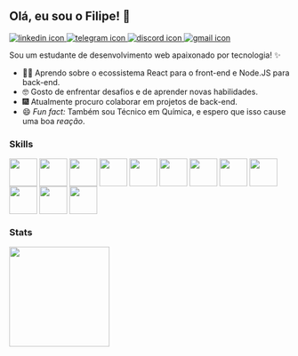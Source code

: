 ## Olá, eu sou o Filipe! 👋 

<div>
  <a href="https://www.linkedin.com/in/filipe-brochier" target="_blank">
    <img src="https://img.shields.io/badge/LinkedIn-0077B5?style=for-the-badge&logo=linkedin&logoColor=white" alt="linkedin icon">
  </a>
  <a href="https://www.t.me/filipe-brochier" target="_blank">
    <img src="https://img.shields.io/badge/Telegram-2CA5E0?style=for-the-badge&logo=telegram&logoColor=white" alt="telegram icon">
  </a>
  <a href="https://www.discord.gg/users/Filipe#5672" target="_blank">
    <img src="https://img.shields.io/badge/Discord-7289DA?style=for-the-badge&logo=discord&logoColor=white" alt="discord icon">
  <a href="mailto:fihttps://cdn.jsdelivr.net/gh/devicons/devicon/icons/redux/redux-original.svglipe.brochier@gmail.com" target="_blank">
    <img src="https://img.shields.io/badge/Gmail-D14836?style=for-the-badge&logo=gmail&logoColor=white" alt="gmail icon">
  </a>
</div>

Sou um estudante de desenvolvimento web apaixonado por tecnologia! ✨

  - 👨‍💻 Aprendo sobre o ecossistema React para o front-end e Node.JS para back-end.
  - 🤓 Gosto de enfrentar desafios e de aprender novas habilidades.
  - 🎆 Atualmente procuro colaborar em projetos de back-end.
  - 😄 _Fun fact:_ Também sou Técnico em Química, e espero que isso cause uma boa _reação_.

### Skills
  <div style="display: inline-block">
     <img align="center" height="50" width="50" src="https://cdn.jsdelivr.net/gh/devicons/devicon/icons/html5/html5-plain-wordmark.svg"> 
     <img align="center" height="50" width="50" src="https://cdn.jsdelivr.net/gh/devicons/devicon/icons/css3/css3-plain-wordmark.svg"> 
     <img align="center" height="50" width="50" src="https://cdn.jsdelivr.net/gh/devicons/devicon/icons/javascript/javascript-original.svg">
     <img align="center" height="50" width="50" src="https://cdn.jsdelivr.net/gh/devicons/devicon/icons/typescript/typescript-original.svg">
     <img align="center" height="50" width="50" src="https://cdn.jsdelivr.net/gh/devicons/devicon/icons/react/react-original.svg">
     <img align="center" height="50" width="50" src="https://cdn.jsdelivr.net/gh/devicons/devicon/icons/redux/redux-original.svg">
     <img align="center" height="50" width="50" src="https://cdn.jsdelivr.net/gh/devicons/devicon/icons/nodejs/nodejs-original.svg">
     <img align="center" height="50" width="50" src="https://cdn.jsdelivr.net/gh/devicons/devicon/icons/mysql/mysql-original.svg">
     <img align="center" height="50" width="50" src="https://cdn.jsdelivr.net/gh/devicons/devicon/icons/git/git-original.svg">
     <img align="center" height="50" width="50" src="https://cdn.jsdelivr.net/gh/devicons/devicon/icons/docker/docker-plain-wordmark.svg">
     <img align="center" height="50" width="50" src="https://cdn.jsdelivr.net/gh/devicons/devicon/icons/express/express-original.svg">
     <img align="center" height="50" width="50" src="https://cdn.jsdelivr.net/gh/devicons/devicon/icons/jest/jest-plain.svg">
  </div>
  
### Stats
  <div>
    <img height="180em" src="https://github-readme-stats.vercel.app/api?username=filipe-brochier&theme=tokyonight">
  </div>
  
